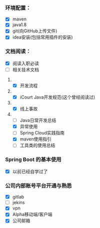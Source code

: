 ### 环境配置：

- [x] maven
- [x] java1.8
- [x] git(向GitHub上传文件)
- [x] idea安装(包括常用插件的安装)

### 文档阅读：
- [x] 阅读入职必读
- [ ] 相关技术文档
1. - [x] 开发流程
2. - [x] iCourt Java开发规范(这个曾经阅读过)
3. - [x] 线上事故
4. - [ ] Java日常开发总结
   - [x] 异常使用
   - [ ] Spring Cloud实践指南
   - [x] maven使用指引
   - [ ] 工具类的使用总结

### Spring Boot 的基本使用
- [x] 以前已经自学过了

### 公司内部账号平台开通与熟悉
- [x] gitlab
- [ ] jekins
- [x] vpn
- [x] Alpha移动端/客户端
- [x] 公司邮箱
